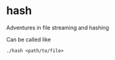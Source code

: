 # hash
Adventures in file streaming and hashing

Can be called like
```fish
./hash <path/to/file>
```
